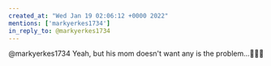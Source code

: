 ```yaml
---
created_at: "Wed Jan 19 02:06:12 +0000 2022"
mentions: ['markyerkes1734']
in_reply_to: @markyerkes1734
---
```


@markyerkes1734 Yeah, but his mom doesn't want any is the problem...🤣🤣🤣